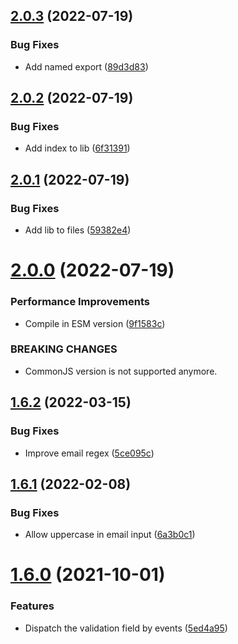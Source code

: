 ## [2.0.3](https://github.com/Randagio13/rapid-form/compare/v2.0.2...v2.0.3) (2022-07-19)


### Bug Fixes

* Add named export ([89d3d83](https://github.com/Randagio13/rapid-form/commit/89d3d8390945c9f88239a244ca80bb4351b2f765))

## [2.0.2](https://github.com/Randagio13/rapid-form/compare/v2.0.1...v2.0.2) (2022-07-19)


### Bug Fixes

* Add index to lib ([6f31391](https://github.com/Randagio13/rapid-form/commit/6f31391f26041e152cbd73a4c27434c828327e63))

## [2.0.1](https://github.com/Randagio13/rapid-form/compare/v2.0.0...v2.0.1) (2022-07-19)


### Bug Fixes

* Add lib to files ([59382e4](https://github.com/Randagio13/rapid-form/commit/59382e48533b08a8fe7969e06954dd053f621910))

# [2.0.0](https://github.com/Randagio13/rapid-form/compare/v1.6.2...v2.0.0) (2022-07-19)


### Performance Improvements

* Compile in ESM version ([9f1583c](https://github.com/Randagio13/rapid-form/commit/9f1583c9d1f6cdda64f57d47d8232c2893f40529))


### BREAKING CHANGES

* CommonJS version is not supported anymore.

## [1.6.2](https://github.com/Randagio13/rapid-form/compare/v1.6.1...v1.6.2) (2022-03-15)


### Bug Fixes

* Improve email regex ([5ce095c](https://github.com/Randagio13/rapid-form/commit/5ce095c537d8bfb5fd41acfacf9aa9ef3d072c07))

## [1.6.1](https://github.com/Randagio13/rapid-form/compare/v1.6.0...v1.6.1) (2022-02-08)


### Bug Fixes

* Allow uppercase in email input ([6a3b0c1](https://github.com/Randagio13/rapid-form/commit/6a3b0c1e59231411be6aafdb3400a2f5cc049893))

# [1.6.0](https://github.com/Randagio13/rapid-form/compare/v1.5.3...v1.6.0) (2021-10-01)


### Features

* Dispatch the validation field by events ([5ed4a95](https://github.com/Randagio13/rapid-form/commit/5ed4a955e57217555ee053c4ffadffcee958b6d6))
